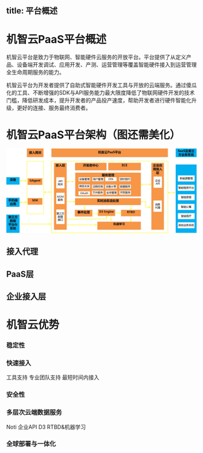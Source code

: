 title:  平台概述
---

# 机智云PaaS平台概述
机智云平台是致力于物联网、智能硬件云服务的开放平台。平台提供了从定义产品、设备端开发调试、应用开发、产测、运营管理等覆盖智能硬件接入到运营管理全生命周期服务的能力。

机智云平台为开发者提供了自助式智能硬件开发工具与开放的云端服务。通过傻瓜化的工具、不断增强的SDK与API服务能力最大限度降低了物联网硬件开发的技术门槛，降低研发成本，提升开发者的产品投产速度，帮助开发者进行硬件智能化升级，更好的连接、服务最终消费者。

# 机智云PaaS平台架构（图还需美化）

![@机智云PaaS平台架构](/assets/zh-cn/OverVeiw/arti.jpg)


## 接入代理

## PaaS层

## 企业接入层


# 机智云优势
### 稳定性


### 快速接入
   工具支持
   专业团队支持
   最短时间内接入

### 安全性
    

### 多层次云端数据服务
   Noti
   企业API
   D3
   RTBD&机器学习

### 全球部署与一体化





